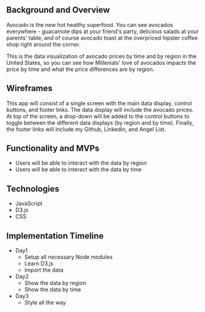 ## Background and Overview 
Avocado is the new hot healthy superfood. You can see avocados everywhere - guacamole dips at your friend's party, delicious salads at your parents' table, and of course avocado toast at the overpriced hipster coffee shop right around the corner. 

This is the data visualization of avocado prices by time and by region in the United States, so you can see how Millenials' love of avocados impacts the price by time and what the price differences are by region. 

## Wireframes
This app will consist of a single screen with the main data display, control buttons, and footer links. The data display will include the avocado prices. At top of the screen, a drop-down will be added to the control buttons to toggle between the different data displays (by region and by time). Finally, the footer links will include my Github, LinkedIn, and Angel List. 

## Functionality and MVPs
* Users will be able to interact with the data by region
* Users will be able to interact with the data by time

## Technologies 
* JavaScript
* D3.js
* CSS

## Implementation Timeline
* Day1
    * Setup all necessary Node modules
    * Learn D3.js
    * Import the data
* Day2
    * Show the data by region
    * Show the data by time
* Day3
    * Style all the way